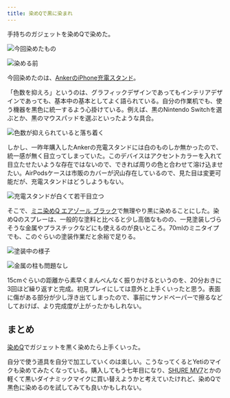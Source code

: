```yaml
---
title: 染めQで黒に染まれ
---
```

手持ちのガジェットを染めQで染めた。

![](https://lh4.googleusercontent.com/opX-ADB2Y5iKZmLyn2Ipq7AhDnmSr0D1RzcnPcRwEuYLhTsjSuSfb7VqeFa_k_JcvBLs98SRm7lH-80mbavBtOVo6dYPwP4zyNfvQ7OJMcnrSGRVvUQHGSZfV5EygCuEoGlBax5yE_xVM7e9uKls-Q "今回染めたもの")

![](https://lh4.googleusercontent.com/SKQznXHfVQcDx76062FnxSSyqactiUazmn9f9OeGXxjqdu_9XAbOMic0DY0eJq27YV9ckNGLIKyMfnSxdShbM_rFRDV7HK5AA3bPLdFkfGyZI2G0cIsuSfVVcbBttt_eyOrLRYsilqmVjF8vctVrDA "染める前")

今回染めたのは、[AnkerのiPhone充電スタンド](https://r7kamura.com/articles/2021-09-06-anker-iphone-stand)。

「色数を抑えろ」というのは、グラフィックデザインであってもインテリアデザインであっても、基本中の基本としてよく語られている。自分の作業机でも、使う機器を黒色に統一するよう心掛けている。例えば、黒のNintendo Switchを選ぶとか、黒のマウスパッドを選ぶといったような具合。

![](https://lh4.googleusercontent.com/_kg2seoi1Uz9DUaISX5cwpUZHEZAoao1uwiOj2aaHCtyofQhdjQajSY9P6EQGyBROpeZG9g22Beb4UlWeAK--KYCnF0vtQk2inHqKI0Ql_Rj4U7Nd-z8Rl_TUryAHH543yxIMJlvugz_heF5G2rWGg "色数が抑えられていると落ち着く")

しかし、一昨年購入したAnkerの充電スタンドには白のものしか無かったので、統一感が無く目立ってしまっていた。このデバイスはアクセントカラーを入れて目立たせたいような存在ではないので、できれば周りの色と合わせて溶け込ませたい。AirPodsケースは市販のカバーが沢山存在しているので、見た目は変更可能だが、充電スタンドはどうしようもない。

![](https://lh6.googleusercontent.com/jIkB4CO6nebQCspPJDo07DOxBZ_4lVPkP6FbTsGVIuy6lLrykpNitRckTlb8kXsxBSqw0zCuarcZUKlXeUVVkqesLGBXNWBbWudPZYepdur0ysU2BsxALsKMETsObDWZBy1mEwPyVpXQbfYPzaxQ2Q "充電スタンドが白くて若干目立つ")

そこで、[ミニ染めQ エアゾール ブラック](https://www.amazon.co.jp/dp/B003QMFUKO)で無理やり黒に染めることにした。染めQのスプレーは、一般的な塗料と比べると少し高価なものの、一見塗装しづらそうな金属やプラスチックなどにも使えるのが良いところ。70mlのミニタイプでも、このぐらいの塗装作業だと余裕で足りる。

![](https://lh4.googleusercontent.com/Fnhxqtl6KZa6dfLD7baLcu5tYktP5tuyItFlviakWHnKOYdoYoYj7BtnyPv4Id7yiTor2EGuc7R7FZtXEKTzKC_sdJWHCrevgPvV7lJK-qEamTBG8hL5BoqaypH34mZov6s0r0jQWFUIULPPisQMmA "塗装中の様子")

![](https://lh5.googleusercontent.com/F6d9VyhKLIjP2II2BR9Z6Fip-Drz9PGMWMNLPWTmG4hvrva1BiJIXBF7KJczdsOlU3dPgLJOwBuv7T4BTcUrlzPOGWsd-ZDADV7IDyX_OxAYKCLFbNwb6TRp5MEXuaSB4aWqn91H0U_W9mw-YM70PQ "金属の柱も問題なし")

15cmぐらいの距離から素早くまんべんなく振りかけるというのを、20分おきに3回ほど繰り返すと完成。初見プレイにしては意外と上手くいったと思う。表面に傷がある部分が少し浮き出てしまったので、事前にサンドペーパーで擦るなどしておけば、より完成度が上がったかもしれない。

まとめ
---

[染めQ](https://www.amazon.co.jp/dp/B003QMFUKO)でガジェットを黒く染めたら上手くいった。

自分で使う道具を自分で加工していくのは楽しい。こうなってくるとYetiのマイクも染めてみたくなっている。購入してもう七年目になり、[SHURE MV7](https://www.amazon.co.jp/dp/B08KY7G1GV)とかの軽くて黒いダイナミックマイクに買い替えようかと考えていたけれど、染めQで黒色に染めるのを試してみても良いかもしれない。
